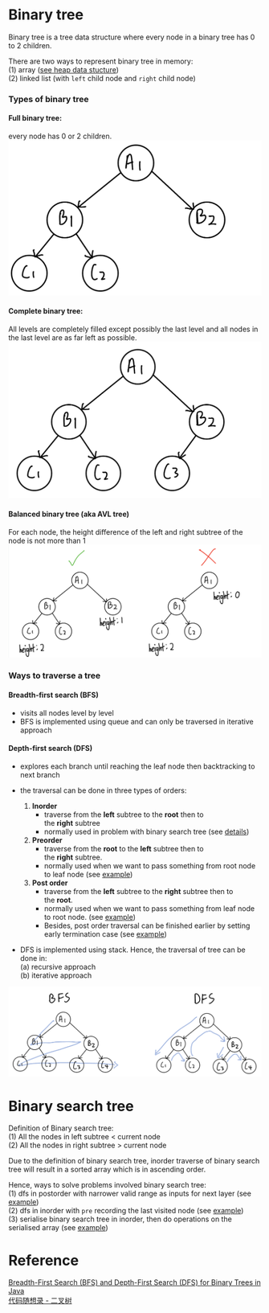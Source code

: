 # Binary tree
Binary tree is a tree data structure where every node in a binary tree has 0 to 2 children.

There are two ways to represent binary tree in memory:\
(1) array ([see heap data stucture](./DS_Heap.md))\
(2) linked list (with `left` child node and `right` child node)

### Types of binary tree
#### Full binary tree: 
every node has 0 or 2 children.
![](./images/20230216112945.png)  
#### Complete binary tree: 
All levels are completely filled except possibly the last level and all nodes in the last level are as far left as possible. 
![](./images/20230216112849.png)  
#### Balanced binary tree (aka AVL tree)
For each node, the height difference of the left and right subtree of the node is not more than 1
![](./images/20230216113418.png)  

### Ways to traverse a tree
####  Breadth-first search (BFS)
- visits all nodes level by level
- BFS is implemented using queue and can only be traversed in iterative approach

#### Depth-first search (DFS)
- explores each branch until reaching the leaf node then backtracking to next branch
- the traversal can be done in three types of orders:
    1. **Inorder** 
        - traverse from the **left** subtree to the **root** then to the **right** subtree
        - normally used in problem with binary search tree (see [details](#binary-search-tree))
    2. **Preorder**
        - traverse from the **root** to the **left** subtree then to the **right** subtree. 
        - normally used when we want to pass something from root node to leaf node (see [example](./Day13_bfs_binary_tree.md/#104-maximum-depth-of-binary-tree))
    3. **Post order**
        - traverse from the **left** subtree to the **right** subtree then to the **root**. 
        - normally used when we want to pass something from leaf node to root node. (see [example](./Day13_bfs_binary_tree.md/#104-maximum-depth-of-binary-tree))
        - Besides, post order traversal can be finished earlier by setting early termination case (see [example](./Day18_binary_tree.md/#way-1-recursive-approach-dfs-in-postorder-with-early-termination-case))

- DFS is implemented using stack. Hence, the traversal of tree can be done in:\
(a) recursive approach \
(b) iterative approach

![](./images/20230216120011.png)  

# Binary search tree
Definition of Binary search tree:\
(1) All the nodes in left subtree < current node \
(2) All the nodes in right subtree > current node 

Due to the definition of binary search tree, inorder traverse of binary search tree will result in a sorted array which is in ascending order.

Hence, ways to solve problems involved binary search tree:\
(1) dfs in postorder with narrower valid range as inputs for next layer (see [example](./Day17_binary_tree.md/#way-2-recursive-approach-dfs-in-postorder-with-narrower-valid-range-as-input-for-next-layer)) \
(2) dfs in inorder with `pre` recording the last visited node (see [example](./Day18_binary_tree.md/#way-2-recursive-approach-dfs-in-inorder))\
(3) serialise binary search tree in inorder, then do operations on the serialised array (see [example](./Day17_binary_tree.md/#way-1-serialise-binary-search-tree-in-inorder-then-check-if-the-serialised-list-is-monotonic))

# Reference
[Breadth-First Search (BFS) and Depth-First Search (DFS) for Binary Trees in Java](https://www.digitalocean.com/community/tutorials/breadth-first-search-depth-first-search-bfs-dfs#what-is-depth-first-search-dfs)\
[代码随想录 - 二叉树](https://programmercarl.com/%E4%BA%8C%E5%8F%89%E6%A0%91%E7%90%86%E8%AE%BA%E5%9F%BA%E7%A1%80.html#%E4%BA%8C%E5%8F%89%E6%A0%91%E7%9A%84%E7%A7%8D%E7%B1%BB)